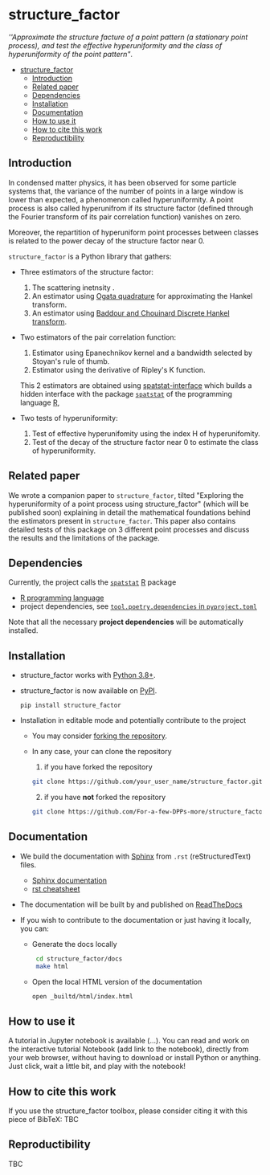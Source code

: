 # structure_factor

*''Approximate the structure facture of a point pattern (a stationary point process), and test the effective hyperuniformity and the class of hyperuniformity of the point pattern"*.

- [structure_factor](#structure_factor)
  - [Introduction](#introduction)
  - [Related paper](#related-paper)
  - [Dependencies](#dependencies)
  - [Installation](#installation)
  - [Documentation](#documentation)
  - [How to use it](#how-to-use-it)
  - [How to cite this work](#how-to-cite-this-work)
  - [Reproductibility](#reproductibility)

## Introduction

 In condensed matter physics, it has been observed for some particle systems that, the variance of the number of points in a large window is lower than expected, a phenomenon called hyperuniformity.
 A point process is also called hyperunifrom if its structure factor  (defined through the Fourier transform of its pair correlation function) vanishes on zero.

 Moreover, the repartition of hyperuniform point processes between classes is related to the power decay of the structure factor near 0.

 `structure_factor` is a Python library that gathers:

- Three estimators of the structure factor:
    1. The scattering inetnsity .
    2. An estimator using [Ogata quadrature](https://www.kurims.kyoto-u.ac.jp/~prims/pdf/41-4/41-4-40.pdf) for approximating the Hankel transform.
    3. An estimator using [Baddour and Chouinard Discrete Hankel transform](https://www.osapublishing.org/josaa/abstract.cfm?uri=josaa-32-4-611).

- Two estimators of the pair correlation function:
   1. Estimator using Epanechnikov kernel and a bandwidth selected by Stoyan's rule of thumb.
   2. Estimator using the derivative of Ripley's K function.

  This 2 estimators are obtained using [spatstat-interface](https://github.com/For-a-few-DPPs-more/spatstat-interface) which builds a hidden interface with the package [`spatstat`](https://github.com/spatstat/spatstat) of the programming language [R](https://www.r-project.org/),

- Two tests of hyperuniformity:

  1. Test of effective hyperunifomity using the index H of hyperunifomity.
  2. Test of the decay of the structure factor near 0 to estimate the class of hyperuniformity.

## Related paper

We wrote a companion paper to `structure_factor`, tilted "Exploring the hyperuniformity of a point process using structure_factor" (which will be published soon) explaining in detail the mathematical foundations behind the estimators present in `structure_factor`. This paper also contains detailed tests of this package on 3 different point processes and discuss the results and  the limitations of the package.

## Dependencies

Currently, the project calls the [`spatstat`](https://github.com/spatstat/spatstat) [R](https://www.r-project.org/) package

- [R programming language](https://www.r-project.org/)
- project dependencies, see [`tool.poetry.dependencies` in `pyproject.toml`](./pyproject.toml)

Note that all the necessary **project dependencies** will be automatically installed.

## Installation

- structure_factor works with [Python 3.8+](https://www.python.org/downloads/release/python-380/).

- structure_factor is now available on [PyPI](https://pypi.org/project/).

      pip install structure_factor

- Installation in editable mode and potentially contribute to the project
  - You may consider [forking the repository](https://github.com/For-a-few-DPPs-more/structure_factor/fork).
  - In any case, your can clone the repository
     1. if you have forked the repository

      ```bash
      git clone https://github.com/your_user_name/structure_factor.git
      ```

     2. if you have **not** forked the repository

      ```bash
      git clone https://github.com/For-a-few-DPPs-more/structure_factor.git

## Documentation

- We build the documentation with [Sphinx](https://www.sphinx-doc.org/en/master/index.html) from `.rst` (reStructuredText) files.

  - [Sphinx documentation](https://www.sphinx-doc.org/en/master/index.html)
  - [rst cheatsheet](https://docs.typo3.org/m/typo3/docs-how-to-document/master/en-us/WritingReST/CheatSheet.html
)
- The documentation will be built by and published on [ReadTheDocs](https://readthedocs.org/)
- If you wish to contribute to the documentation or just having it locally, you can:
  - Generate the docs locally

    ```bash
     cd structure_factor/docs
     make html

  - Open the local HTML version of the documentation

    ```bash
    open _builtd/html/index.html

## How to use it

A tutorial in Jupyter notebook is available (...). You can read and work on the interactive tutorial Notebook (add link to the notebook), directly from your web browser, without having to download or install Python or anything. Just click, wait a little bit, and play with the notebook!

## How to cite this work

If you use the structure_factor toolbox, please consider citing it with this piece of BibTeX:
TBC

## Reproductibility

TBC
